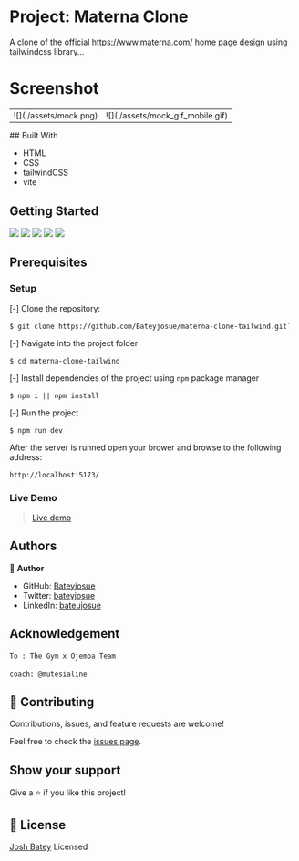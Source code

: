 #

# Project: Materna Clone

A clone of the official https://www.materna.com/ home page design using tailwindcss library...
# Screenshot


<table align="center">
 <tr>
  <td>
   ![](./assets/mock.png)
  </td>
   <td>
   ![](./assets/mock_gif_mobile.gif)
  </td>
 </tr>
</table>
## Built With

- HTML
- CSS
- tailwindCSS
- vite

## Getting Started
![](https://img.shields.io/github/issues/Bateyjosue/materna-clone-tailwind)
![](https://img.shields.io/github/forks/Bateyjosue/materna-clone-tailwind)
![](https://img.shields.io/github/stars/Bateyjosue/materna-clone-tailwind)
![](https://img.shields.io/github/license/Bateyjosue/materna-clone-tailwind)
![]([https://img.shields.io/github/issues/Bateyjosue/materna-clone-tailwind](https://img.shields.io/twitter/url?url=https%3A%2F%2Fgithub.com%2FBateyjosue%2Fbateyjosue.me))

## Prerequisites

### Setup
[-] Clone the repository:

    $ git clone https://github.com/Bateyjosue/materna-clone-tailwind.git`

[-] Navigate into the project folder

    $ cd materna-clone-tailwind

[-] Install dependencies of the project using `npm` package manager

    $ npm i || npm install

[-] Run the project 

    $ npm run dev

After the server is runned open your brower and browse to the following address: 

    http://localhost:5173/


### Live Demo
 > [Live demo](https://materna-jb.netlify.app/)

## Authors

👤 **Author**

- GitHub: [Bateyjosue](https://github.com/Bateyjosue)
- Twitter: [bateyjosue](https://twitter.com/JosueBatey)
- LinkedIn: [bateujosue](https://linkedin.com/in/josuebatey)
## Acknowledgement
    To : The Gym x Ojemba Team

    coach: @mutesialine
    

## 🤝 Contributing

  Contributions, issues, and feature requests are welcome!

  Feel free to check the [issues page](../../issues/).

## Show your support

Give a ⭐️ if you like this project!

## 📝 License

[Josh Batey](/LICENSE) Licensed